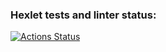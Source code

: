 ### Hexlet tests and linter status:
[![Actions Status](https://github.com/Rjkec/frontend-project-lvl2/workflows/hexlet-check/badge.svg)](https://github.com/Rjkec/frontend-project-lvl2/actions)